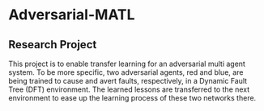 # Adversarial-MATL
## Research Project
This project is to enable transfer learning for an adversarial multi agent system. To be more specific, two adversarial agents, red and blue, are being trained to cause and avert faults, respectively, in a Dynamic Fault Tree (DFT) environment. The learned lessons are transferred to the next environment to ease up the learning process of these two networks there.
